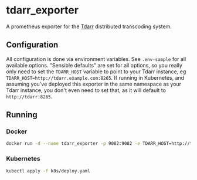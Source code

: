# tdarr_exporter

A prometheus exporter for the [Tdarr](https://home.tdarr.io/) distributed transcoding system.

## Configuration

All configuration is done via environment variables. See `.env-sample` for all available options. "Sensible defaults" are set for all options, so you really only need to set the `TDARR_HOST` variable to point to your Tdarr instance, eg `TDARR_HOST=http://tdarr.example.com:8265`. If running in Kubernetes, and assuming you've deployed this exporter in the same namespace as your Tdarr instance, you don't even need to set that, as it will default to `http://tdarr:8265`.

## Running

### Docker

```bash
docker run -d --name tdarr_exporter -p 9082:9082 -e TDARR_HOST=http://tdarr.example.com:8265 robertlestak/tdarr_exporter:latest
```

### Kubernetes

```bash
kubectl apply -f k8s/deploy.yaml
```